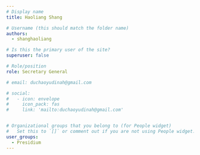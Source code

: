 ```yaml
---
# Display name
title: Haoliang Shang

# Username (this should match the folder name)
authors:
  - shanghaoliang

# Is this the primary user of the site?
superuser: false

# Role/position
role: Secretary General

# email: duchaoyudinah@gmail.com

# social:
#   - icon: envelope
#     icon_pack: fas
#     link: 'mailto:duchaoyudinah@gmail.com'


# Organizational groups that you belong to (for People widget)
#   Set this to `[]` or comment out if you are not using People widget.
user_groups:
  - Presidium
---
```

